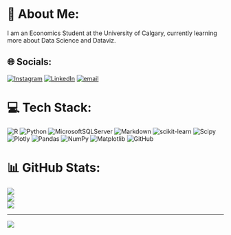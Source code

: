 # 💫 About Me:
I am an Economics Student at the University of Calgary, currently learning more about Data Science and Dataviz.


## 🌐 Socials:
[![Instagram](https://img.shields.io/badge/Instagram-%23E4405F.svg?logo=Instagram&logoColor=white)](https://instagram.com/TadashiLyon) [![LinkedIn](https://img.shields.io/badge/LinkedIn-%230077B5.svg?logo=linkedin&logoColor=white)](https://linkedin.com/in/tadashilyon) [![email](https://img.shields.io/badge/Email-D14836?logo=gmail&logoColor=white)](mailto:tmarklyon@gmail.com) 

# 💻 Tech Stack:
![R](https://img.shields.io/badge/r-%23276DC3.svg?style=flat&logo=r&logoColor=white) ![Python](https://img.shields.io/badge/python-3670A0?style=flat&logo=python&logoColor=ffdd54) ![MicrosoftSQLServer](https://img.shields.io/badge/Microsoft%20SQL%20Server-CC2927?style=flat&logo=microsoft%20sql%20server&logoColor=white) ![Markdown](https://img.shields.io/badge/markdown-%23000000.svg?style=flat&logo=markdown&logoColor=white) ![scikit-learn](https://img.shields.io/badge/scikit--learn-%23F7931E.svg?style=flat&logo=scikit-learn&logoColor=white) ![Scipy](https://img.shields.io/badge/SciPy-%230C55A5.svg?style=flat&logo=scipy&logoColor=%white) ![Plotly](https://img.shields.io/badge/Plotly-%233F4F75.svg?style=flat&logo=plotly&logoColor=white) ![Pandas](https://img.shields.io/badge/pandas-%23150458.svg?style=flat&logo=pandas&logoColor=white) ![NumPy](https://img.shields.io/badge/numpy-%23013243.svg?style=flat&logo=numpy&logoColor=white) ![Matplotlib](https://img.shields.io/badge/Matplotlib-%23ffffff.svg?style=flat&logo=Matplotlib&logoColor=black) ![GitHub](https://img.shields.io/badge/github-%23121011.svg?style=flat&logo=github&logoColor=white)
# 📊 GitHub Stats:
![](https://github-readme-stats.vercel.app/api?username=tdshi&theme=radical&hide_border=false&include_all_commits=false&count_private=false)<br/>
![](https://nirzak-streak-stats.vercel.app/?user=tdshi&theme=radical&hide_border=false)<br/>
![](https://github-readme-stats.vercel.app/api/top-langs/?username=tdshi&theme=radical&hide_border=false&include_all_commits=false&count_private=false&layout=compact)

---
[![](https://visitcount.itsvg.in/api?id=tdshi&icon=9&color=13)](https://visitcount.itsvg.in)


